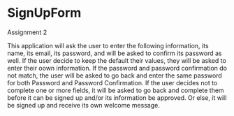 # SignUpForm

Assignment 2

This application will ask the user to enter the following information, its name, its email, its password, and will be asked to confirm its password as well. If the user decide to keep the default their values, they will be asked to enter their oown information. If the password and password confirmation do not match, the user will be asked to go back and enter the same password for both Password and Password Confirmation. If the user decides not to complete one or more fields, it will be asked to go back and complete them before it can be signed up and/or its information be approved. Or else, it will be signed up and receive its own welcome message.
